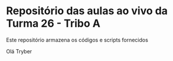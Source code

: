 # Repositório das aulas ao vivo da Turma 26 - Tribo A

Este repositório armazena os códigos e scripts fornecidos

Olá Tryber
